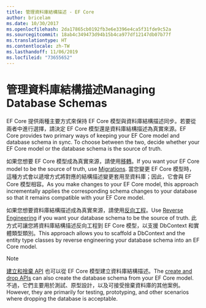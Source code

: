 ```yaml
---
title: 管理資料庫結構描述 - EF Core
author: bricelam
ms.date: 10/30/2017
ms.openlocfilehash: 2da17865cb0192fb3e6e3396e4ca5f31fde9c52a
ms.sourcegitcommit: 18ab4c349473d94b15b4ca977df12147db07b77f
ms.translationtype: HT
ms.contentlocale: zh-TW
ms.lasthandoff: 11/06/2019
ms.locfileid: "73655652"
---
```

# <a name="managing-database-schemas"></a><span data-ttu-id="cfee1-102">管理資料庫結構描述</span><span class="sxs-lookup"><span data-stu-id="cfee1-102">Managing Database Schemas</span></span>

<span data-ttu-id="cfee1-103">EF Core 提供兩種主要方式來保持 EF Core 模型與資料庫結構描述同步。若要從兩者中進行選擇，請決定 EF Core 模型還是資料庫結構描述為真實來源。</span><span class="sxs-lookup"><span data-stu-id="cfee1-103">EF Core provides two primary ways of keeping your EF Core model and database schema in sync. To choose between the two, decide whether your EF Core model or the database schema is the source of truth.</span></span>

<span data-ttu-id="cfee1-104">如果您想要 EF Core 模型成為真實來源，請使用[移轉][1]。</span><span class="sxs-lookup"><span data-stu-id="cfee1-104">If you want your EF Core model to be the source of truth, use [Migrations][1].</span></span> <span data-ttu-id="cfee1-105">當您變更 EF Core 模型時，這種方式會以遞增方式將對應的結構描述變更套用至資料庫；因此，它會與 EF Core 模型相容。</span><span class="sxs-lookup"><span data-stu-id="cfee1-105">As you make changes to your EF Core model, this approach incrementally applies the corresponding schema changes to your database so that it remains compatible with your EF Core model.</span></span>

<span data-ttu-id="cfee1-106">如果您想要資料庫結構描述成為真實來源，請使用[反向工程][2]。</span><span class="sxs-lookup"><span data-stu-id="cfee1-106">Use [Reverse Engineering][2] if you want your database schema to be the source of truth.</span></span> <span data-ttu-id="cfee1-107">此方式可讓您將資料庫結構描述反向工程到 EF Core 模型，以支援 DbContext 和實體類型類別。</span><span class="sxs-lookup"><span data-stu-id="cfee1-107">This approach allows you to scaffold a DbContext and the entity type classes by reverse engineering your database schema into an EF Core model.</span></span>

> [!NOTE]
> <span data-ttu-id="cfee1-108">[建立和捨棄 API][3] 也可以從 EF Core 模型建立資料庫結構描述。</span><span class="sxs-lookup"><span data-stu-id="cfee1-108">The [create and drop APIs][3] can also create the database schema from your EF Core model.</span></span> <span data-ttu-id="cfee1-109">不過，它們主要用於測試、原型設計，以及可接受捨棄資料庫的其他案例。</span><span class="sxs-lookup"><span data-stu-id="cfee1-109">However, they are primarily for testing, prototyping, and other scenarios where dropping the database is acceptable.</span></span>


  [1]: migrations/index.md
  [2]: scaffolding.md
  [3]: ensure-created.md

